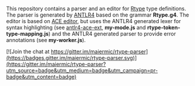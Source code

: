 This repository contains a parser and an editor for [Rtype][Rtype] type definitions.
The parser is generated by [ANTLR4][ANTLR4] based on the grammar **Rtype.g4**.
The editor is based on [ACE editor][ACE editor],
but uses the ANTLR4 generated lexer for syntax highlighting (see [antlr4-ace-ext][antlr4-ace-ext], **my-mode.js** and **rtype-token-type-mapping.js**)
and the ANTLR4 generated parser to provide error annotations (see **my-worker.js**).

[Rtype]: https://github.com/ericelliott/rtype
[ANTLR4]: http://www.antlr.org/
[ACE editor]: https://ace.c9.io/
[antlr4-ace-ext]: https://github.com/maiermic/antlr4-ace-ext

[![Join the chat at https://gitter.im/maiermic/rtype-parser](https://badges.gitter.im/maiermic/rtype-parser.svg)](https://gitter.im/maiermic/rtype-parser?utm_source=badge&utm_medium=badge&utm_campaign=pr-badge&utm_content=badge)